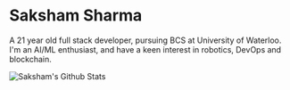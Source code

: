 # Saksham Sharma

A 21 year old full stack developer, pursuing BCS at University of Waterloo. I'm an AI/ML enthusiast, and have a keen interest in robotics, DevOps and blockchain.


![Saksham's Github Stats](https://github-readme-stats.vercel.app/api?username=saksham-uw&show_icons=true&theme=dracula)
